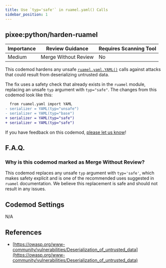 ```yaml
---
title: Use `typ='safe'` in ruamel.yaml() Calls
sidebar_position: 1
---
```


## pixee:python/harden-ruamel

| Importance | Review Guidance      | Requires Scanning Tool |
|------------|----------------------|------------------------|
| Medium     | Merge Without Review | No                     |

This codemod hardens any unsafe [`ruamel.yaml.YAML()`](https://yaml.readthedocs.io/en/latest/) calls against attacks that could result from deserializing untrusted data.

The fix uses a safety check that already exists in the `ruamel` module, replacing an unsafe `typ` argument with `typ="safe"`.
The changes from this codemod look like this:

```diff
  from ruamel.yaml import YAML
- serializer = YAML(typ="unsafe")
- serializer = YAML(typ="base")
+ serializer = YAML(typ="safe")
+ serializer = YAML(typ="safe")
```

If you have feedback on this codemod, [please let us know](mailto:feedback@pixee.ai)!

## F.A.Q.

### Why is this codemod marked as Merge Without Review?

This codemod replaces any unsafe `typ` argument with `typ='safe'`, which makes safety explicit and is one of the recommended uses suggested in `ruamel` documentation. We believe this replacement is safe and should not result in any issues.

## Codemod Settings

N/A

## References

* [https://owasp.org/www-community/vulnerabilities/Deserialization_of_untrusted_data](https://owasp.org/www-community/vulnerabilities/Deserialization_of_untrusted_data)
